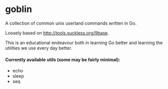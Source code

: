 goblin
======

A collection of common unix userland commands written in Go.

Loosely based on http://tools.suckless.org/9base.

This is an educational endeavour both in learning Go better and learning
the utilities we use every day better.

#### Currently available utils (some may be fairly minimal):
 * echo
 * sleep
 * seq
